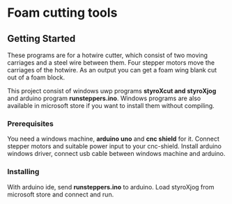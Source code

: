# Foam cutting tools

## Getting Started
These programs are for a hotwire cutter, which consist of two moving carriages and a steel wire
between them. Four stepper motors move the carriages of the hotwire. As an output you can get
a foam wing blank cut out of a foam block.

This project consist of windows uwp programs **styroXcut and styroXjog** and arduino program
**runsteppers.ino**. Windows programs are also available in microsoft store if you want
to install them without compiling.

### Prerequisites
You need a windows machine, **arduino uno** and **cnc shield** for it.
Connect stepper motors and suitable power input to your cnc-shield. 
Install arduino windows driver, connect usb cable between windows machine and arduino.

### Installing
With arduino ide, send **runsteppers.ino** to arduino. Load styroXjog from microsoft
store and connect and run.


